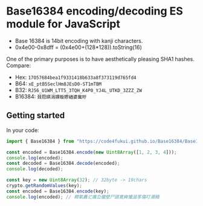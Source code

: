 # Base16384 encoding/decoding ES module for JavaScript

- Base 16384 is 14bit encoding with kanji characters.
- 0x4e00-0x8dff = (0x4e00+(128*128)).toString(16)

One of the primary purposes is to have aesthetically pleasing SHA1 hashes. Compare:

 - Hex:    `17O57684bea1f9331418b633a8f373119d765fd4`
 - B64:    `xE_ptB5SeclHm8JEsD0-ST1mTBM`
 - B32:    `RJ56_U1WM_LTT5_3TQH_K4P0_YJ4L_UTKD_3ZZZ_ZW`
 - B16384: `叕蒄綨涓婐暶嫪崷婆歶旴`

## Getting started

In your code:

```javascript
import { Base16384 } from "https://code4fukui.github.io/Base16384/Base16384.js";

const encoded = Base16384.encode(new Uint8Array([1, 2, 3, 4]));
console.log(encoded);
const decoded = Base16384.decode(encoded);
console.log(decoded);

const key = new Uint8Array(32); // 32byte -> 19chars
crypto.getRandomValues(key);
const encoded = Base16384.encode(key);
console.log(encoded); // 橍氧纛汒癘厹徿壁尸讌寛奭懺淈苳傷叮瀙樀
```
